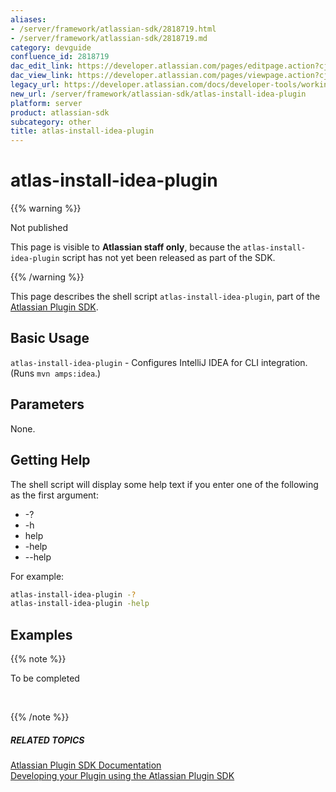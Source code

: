 ```yaml
---
aliases:
- /server/framework/atlassian-sdk/2818719.html
- /server/framework/atlassian-sdk/2818719.md
category: devguide
confluence_id: 2818719
dac_edit_link: https://developer.atlassian.com/pages/editpage.action?cjm=wozere&pageId=2818719
dac_view_link: https://developer.atlassian.com/pages/viewpage.action?cjm=wozere&pageId=2818719
legacy_url: https://developer.atlassian.com/docs/developer-tools/working-with-the-sdk/command-reference/atlas-install-idea-plugin-not-published
new_url: /server/framework/atlassian-sdk/atlas-install-idea-plugin
platform: server
product: atlassian-sdk
subcategory: other
title: atlas-install-idea-plugin
---
```

# atlas-install-idea-plugin

{{% warning %}}

Not published

This page is visible to **Atlassian staff only**, because the `atlas-install-idea-plugin` script has not yet been released as part of the SDK.

{{% /warning %}}

This page describes the shell script `atlas-install-idea-plugin`, part of the <a href="/pages/createpage.action?spaceKey=DOCS&amp;title=Atlassian+Plugin+SDK+Documentation&amp;linkCreation=true&amp;fromPageId=2818719" class="createlink">Atlassian Plugin SDK</a>.

## Basic Usage

`atlas-install-idea-plugin` - Configures IntelliJ IDEA for CLI integration. (Runs `mvn amps:idea`.)

## Parameters

None.

## Getting Help

The shell script will display some help text if you enter one of the following as the first argument:

-   -?
-   -h
-   help
-   -help
-   --help

For example:

``` bash
atlas-install-idea-plugin -?
atlas-install-idea-plugin -help
```

## Examples

{{% note %}}

To be completed

 

{{% /note %}}

##### RELATED TOPICS

<a href="/pages/createpage.action?spaceKey=DOCS&amp;title=Atlassian+Plugin+SDK+Documentation&amp;linkCreation=true&amp;fromPageId=2818719" class="createlink">Atlassian Plugin SDK Documentation</a>  
<a href="/pages/createpage.action?spaceKey=DOCS&amp;title=Developing+your+Plugin+using+the+Atlassian+Plugin+SDK&amp;linkCreation=true&amp;fromPageId=2818719" class="createlink">Developing your Plugin using the Atlassian Plugin SDK</a>


































